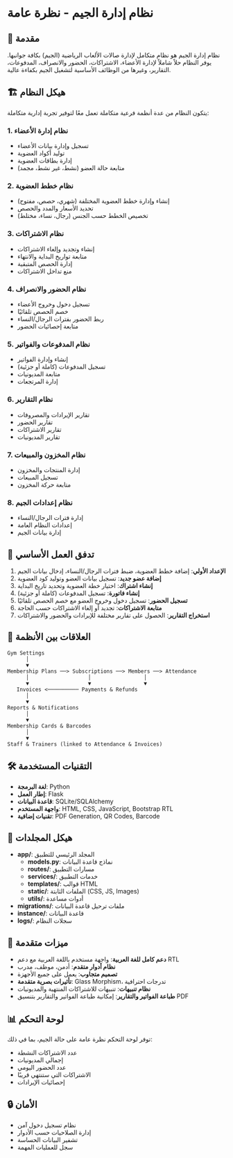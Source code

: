 # نظام إدارة الجيم - نظرة عامة

## 🌟 مقدمة

نظام إدارة الجيم هو نظام متكامل لإدارة صالات الألعاب الرياضية (الجيم) بكافة جوانبها. يوفر النظام حلاً شاملاً لإدارة الأعضاء، الاشتراكات، الحضور والانصراف، المدفوعات، التقارير، وغيرها من الوظائف الأساسية لتشغيل الجيم بكفاءة عالية.

## 🏗️ هيكل النظام

يتكون النظام من عدة أنظمة فرعية متكاملة تعمل معًا لتوفير تجربة إدارية متكاملة:

### 1. نظام إدارة الأعضاء
- تسجيل وإدارة بيانات الأعضاء
- توليد أكواد العضوية
- إدارة بطاقات العضوية
- متابعة حالة العضو (نشط، غير نشط، مجمد)

### 2. نظام خطط العضوية
- إنشاء وإدارة خطط العضوية المختلفة (شهري، حصص، مفتوح)
- تحديد الأسعار والمدد والحصص
- تخصيص الخطط حسب الجنس (رجال، نساء، مختلط)

### 3. نظام الاشتراكات
- إنشاء وتجديد وإلغاء الاشتراكات
- متابعة تواريخ البداية والانتهاء
- إدارة الحصص المتبقية
- منع تداخل الاشتراكات

### 4. نظام الحضور والانصراف
- تسجيل دخول وخروج الأعضاء
- خصم الحصص تلقائيًا
- ربط الحضور بفترات الرجال/النساء
- متابعة إحصائيات الحضور

### 5. نظام المدفوعات والفواتير
- إنشاء وإدارة الفواتير
- تسجيل المدفوعات (كاملة أو جزئية)
- متابعة المديونيات
- إدارة المرتجعات

### 6. نظام التقارير
- تقارير الإيرادات والمصروفات
- تقارير الحضور
- تقارير الاشتراكات
- تقارير المديونيات

### 7. نظام المخزون والمبيعات
- إدارة المنتجات والمخزون
- تسجيل المبيعات
- متابعة حركة المخزون

### 8. نظام إعدادات الجيم
- إدارة فترات الرجال/النساء
- إعدادات النظام العامة
- إدارة بيانات الجيم

## 🔄 تدفق العمل الأساسي

1. **الإعداد الأولي**: إضافة خطط العضوية، ضبط فترات الرجال/النساء، إدخال بيانات الجيم
2. **إضافة عضو جديد**: تسجيل بيانات العضو وتوليد كود العضوية
3. **إنشاء اشتراك**: اختيار خطة العضوية وتحديد تاريخ البداية
4. **إنشاء فاتورة**: تسجيل المدفوعات (كاملة أو جزئية)
5. **تسجيل الحضور**: تسجيل دخول وخروج العضو مع خصم الحصص تلقائيًا
6. **متابعة الاشتراكات**: تجديد أو إلغاء الاشتراكات حسب الحاجة
7. **استخراج التقارير**: الحصول على تقارير مختلفة للإيرادات والحضور والاشتراكات

## 🔗 العلاقات بين الأنظمة

```
Gym Settings
      │
      ▼
Membership Plans ──> Subscriptions ──> Members ──> Attendance
      │                   │                 │
      ▼                   ▼                 ▼
   Invoices <────────── Payments & Refunds
      │
      ▼
Reports & Notifications
      │
      ▼
Membership Cards & Barcodes
      │
      ▼
Staff & Trainers (linked to Attendance & Invoices)
```

## 🛠️ التقنيات المستخدمة

- **لغة البرمجة**: Python
- **إطار العمل**: Flask
- **قاعدة البيانات**: SQLite/SQLAlchemy
- **واجهة المستخدم**: HTML, CSS, JavaScript, Bootstrap RTL
- **تقنيات إضافية**: PDF Generation, QR Codes, Barcode

## 📂 هيكل المجلدات

- **app/**: المجلد الرئيسي للتطبيق
  - **models.py**: نماذج قاعدة البيانات
  - **routes/**: مسارات التطبيق
  - **services/**: خدمات التطبيق
  - **templates/**: قوالب HTML
  - **static/**: الملفات الثابتة (CSS, JS, Images)
  - **utils/**: أدوات مساعدة
- **migrations/**: ملفات ترحيل قاعدة البيانات
- **instance/**: قاعدة البيانات
- **logs/**: سجلات النظام

## 🚀 ميزات متقدمة

- **دعم كامل للغة العربية**: واجهة مستخدم باللغة العربية مع دعم RTL
- **نظام أدوار متقدم**: أدمن، موظف، مدرب
- **تصميم متجاوب**: يعمل على جميع الأجهزة
- **تأثيرات بصرية متقدمة**: Glass Morphism، تدرجات احترافية
- **نظام تنبيهات**: تنبيهات للاشتراكات المنتهية والمديونيات
- **طباعة الفواتير والتقارير**: إمكانية طباعة الفواتير والتقارير بتنسيق PDF

## 📊 لوحة التحكم

توفر لوحة التحكم نظرة عامة على حالة الجيم، بما في ذلك:
- عدد الاشتراكات النشطة
- إجمالي المديونيات
- عدد الحضور اليومي
- الاشتراكات التي ستنتهي قريبًا
- إحصائيات الإيرادات

## 🔒 الأمان

- نظام تسجيل دخول آمن
- إدارة الصلاحيات حسب الأدوار
- تشفير البيانات الحساسة
- سجل للعمليات المهمة
